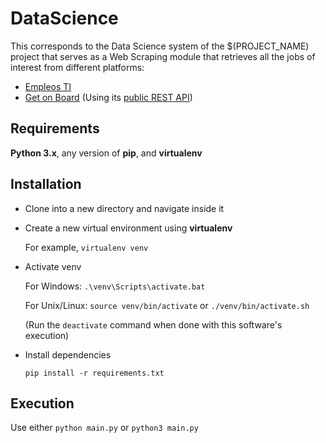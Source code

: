 # DataScience

This corresponds to the Data Science system of the $(PROJECT_NAME) project that serves as a Web Scraping module that retrieves all the jobs of interest from different platforms:

- [Empleos TI](https://empleosti.com.mx/)
- [Get on Board](https://www.getonbrd.com/)  (Using its [public REST API](https://api-doc.getonbrd.com/))


## Requirements

**Python 3.x**, any version of **pip**, and **virtualenv**


## Installation

- Clone into a new directory and navigate inside it

- Create a new virtual environment using **virtualenv**

    For example, `virtualenv venv`

- Activate venv

    For Windows: `.\venv\Scripts\activate.bat`

    For Unix/Linux: `source venv/bin/activate` or `./venv/bin/activate.sh`

    (Run the `deactivate` command when done with this software's execution)

- Install dependencies

    `pip install -r requirements.txt`


## Execution

Use either  `python main.py`  or  `python3 main.py`